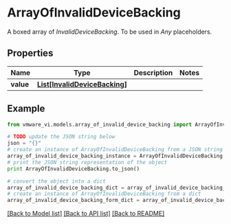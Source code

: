 # ArrayOfInvalidDeviceBacking

A boxed array of *InvalidDeviceBacking*. To be used in *Any* placeholders. 

## Properties
Name | Type | Description | Notes
------------ | ------------- | ------------- | -------------
**value** | [**List[InvalidDeviceBacking]**](InvalidDeviceBacking.md) |  | 

## Example

```python
from vmware_vi.models.array_of_invalid_device_backing import ArrayOfInvalidDeviceBacking

# TODO update the JSON string below
json = "{}"
# create an instance of ArrayOfInvalidDeviceBacking from a JSON string
array_of_invalid_device_backing_instance = ArrayOfInvalidDeviceBacking.from_json(json)
# print the JSON string representation of the object
print ArrayOfInvalidDeviceBacking.to_json()

# convert the object into a dict
array_of_invalid_device_backing_dict = array_of_invalid_device_backing_instance.to_dict()
# create an instance of ArrayOfInvalidDeviceBacking from a dict
array_of_invalid_device_backing_form_dict = array_of_invalid_device_backing.from_dict(array_of_invalid_device_backing_dict)
```
[[Back to Model list]](../README.md#documentation-for-models) [[Back to API list]](../README.md#documentation-for-api-endpoints) [[Back to README]](../README.md)


